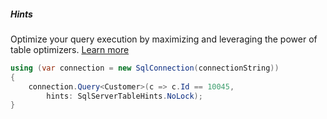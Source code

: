 <h5 class="center code-title">Hints</h5>

Optimize your query execution by maximizing and leveraging the power of table optimizers. [Learn more](#)

```csharp
using (var connection = new SqlConnection(connectionString))
{
    connection.Query<Customer>(c => c.Id == 10045,
        hints: SqlServerTableHints.NoLock);
}
```